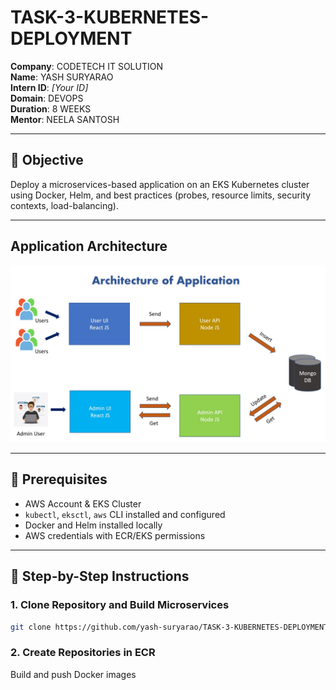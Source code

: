 # TASK-3-KUBERNETES-DEPLOYMENT

**Company**: CODETECH IT SOLUTION  
**Name**: YASH SURYARAO  
**Intern ID**: _[Your ID]_  
**Domain**: DEVOPS  
**Duration**: 8 WEEKS  
**Mentor**: NEELA SANTOSH  

---

## 📌 Objective

Deploy a microservices-based application on an EKS Kubernetes cluster using Docker, Helm, and best practices (probes, resource limits, security contexts, load-balancing).

---

## Application Architecture
![application_architecture](images/application-architecture.jpg)

---

## 🧰 Prerequisites

- AWS Account & EKS Cluster
- `kubectl`, `eksctl`, `aws` CLI installed and configured
- Docker and Helm installed locally
- AWS credentials with ECR/EKS permissions

---

## 🔧 Step-by-Step Instructions

### 1. **Clone Repository and Build Microservices**

```bash
git clone https://github.com/yash-suryarao/TASK-3-KUBERNETES-DEPLOYMENT.git
```


### 2. Create Repositories in ECR


Build and push Docker images
```bash

```
